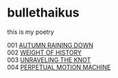 bullethaikus
============

this is my poetry

001 [AUTUMN RAINING DOWN](https://dl.dropboxusercontent.com/u/75065952/bullethaiku1.swf)  
002 [WEIGHT OF HISTORY](https://dl.dropboxusercontent.com/u/75065952/bullethaiku2.swf)  
003 [UNRAVELING THE KNOT](https://dl.dropboxusercontent.com/u/75065952/bullethaiku3.swf)  
004 [PERPETUAL MOTION MACHINE](https://dl.dropboxusercontent.com/u/75065952/bullethaiku4.swf)  
